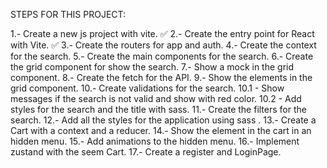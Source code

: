 STEPS FOR THIS PROJECT:

1.- Create a new js project with vite. ✅
2.- Create the entry point for React with Vite. ✅
3.- Create the routers for app and auth.
4.- Create the context for the search.
5.- Create the main components for the search.
6.- Create the grid component for show the search.
7.- Show a mock in the grid component.
8.- Create the fetch for the API.
9.- Show the elements in the grid component.
10.- Create validations for the search.
10.1 - Show messages if the search is not valid and show with red color.
10.2 - Add styles for the search and the title with sass.
11.- Create the filters for the search.
12.- Add all the styles for the application using sass .
13.- Create a Cart with a context and a reducer.
14.- Show the element in the cart in an hidden menu.
15.- Add animations to the hidden menu.
16.- Implement zustand with the seem Cart.
17.- Create a register and LoginPage.